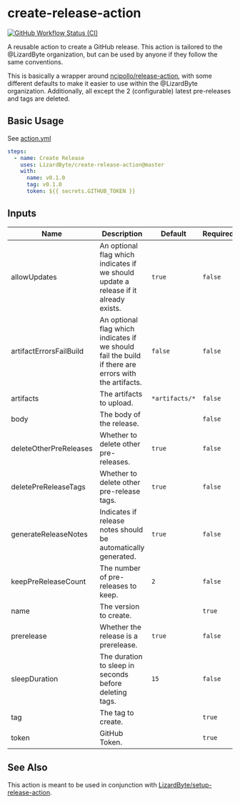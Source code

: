 # create-release-action
[![GitHub Workflow Status (CI)](https://img.shields.io/github/actions/workflow/status/lizardbyte/create-release-action/ci.yml.svg?branch=master&label=CI%20build&logo=github&style=for-the-badge)](https://github.com/LizardByte/create-release-action/actions/workflows/ci.yml?query=branch%3Amaster)

A reusable action to create a GitHub release. This action is tailored to the
@LizardByte organization, but can be used by anyone if they follow the same conventions.

This is basically a wrapper around [ncipollo/release-action](https://github.com/ncipollo/release-action),
with some different defaults to make it easier to use within the @LizardByte organization.
Additionally, all except the 2 (configurable) latest pre-releases and tags are deleted.

## Basic Usage

See [action.yml](action.yml)

```yaml
steps:
  - name: Create Release
    uses: LizardByte/create-release-action@master
    with:
      name: v0.1.0
      tag: v0.1.0
      token: ${{ secrets.GITHUB_TOKEN }}
```

## Inputs

| Name                    | Description                                                                                          | Default         | Required |
|-------------------------|------------------------------------------------------------------------------------------------------|-----------------|----------|
| allowUpdates            | An optional flag which indicates if we should update a release if it already exists.                 | `true`          | `false`  |
| artifactErrorsFailBuild | An optional flag which indicates if we should fail the build if there are errors with the artifacts. | `false`         | `false`  |
| artifacts               | The artifacts to upload.                                                                             | `*artifacts/*`  | `false`  |
| body                    | The body of the release.                                                                             |                 | `false`  |
| deleteOtherPreReleases  | Whether to delete other pre-releases.                                                                | `true`          | `false`  |
| deletePreReleaseTags    | Whether to delete other pre-release tags.                                                            | `true`          | `false`  |
| generateReleaseNotes    | Indicates if release notes should be automatically generated.                                        | `true`          | `false`  |
| keepPreReleaseCount     | The number of pre-releases to keep.                                                                  | `2`             | `false`  |
| name                    | The version to create.                                                                               |                 | `true`   |
| prerelease              | Whether the release is a prerelease.                                                                 | `true`          | `false`  |
| sleepDuration           | The duration to sleep in seconds before deleting tags.                                               | `15`            | `false`  |
| tag                     | The tag to create.                                                                                   |                 | `true`   |
| token                   | GitHub Token.                                                                                        |                 | `true`   |

## See Also

This action is meant to be used in conjunction with
[LizardByte/setup-release-action](https://github.com/LizardByte/setup-release-action).
